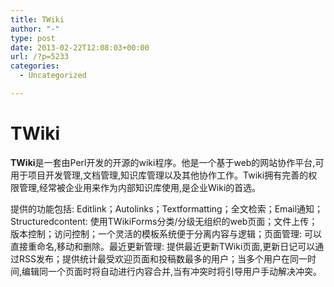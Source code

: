 ```yaml
---
title: TWiki
author: "-"
type: post
date: 2013-02-22T12:08:03+00:00
url: /?p=5233
categories:
  - Uncategorized

---
```

# TWiki
**TWiki**是一套由Perl开发的开源的wiki程序。他是一个基于web的网站协作平台,可用于项目开发管理,文档管理,知识库管理以及其他协作工作。Twiki拥有完善的权限管理,经常被企业用来作为内部知识库使用,是企业Wiki的首选。

提供的功能包括: Editlink；Autolinks；Textformatting；全文检索；Email通知；Structuredcontent: 使用TWikiForms分类/分级无组织的web页面；文件上传；版本控制；访问控制；一个灵活的模板系统便于分离内容与逻辑；页面管理: 可以直接重命名,移动和删除。最近更新管理: 提供最近更新TWiki页面,更新日记可以通过RSS发布；提供统计最受欢迎页面和投稿数最多的用户；当多个用户在同一时间,编辑同一个页面时将自动进行内容合并,当有冲突时将引导用户手动解决冲突。